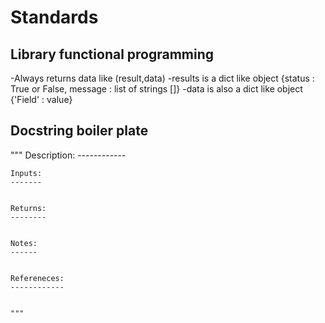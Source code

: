 # Standards

## Library functional programming
-Always returns data like (result,data)
-results is a dict like object 
{status : True or False, message : list of strings []}
-data is also a dict like object
{'Field' : value}

## Docstring boiler plate
 """
    Description:
    ------------
    
    Inputs:
    -------
    
    
    Returns:
    --------
    
    
    Notes:
    ------
    
    
    Refereneces:
    ------------
    
    
    """
   
